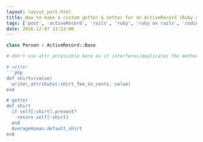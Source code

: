 ```yaml
---
layout: layout_post.html
title: How to make a custom getter & setter for an ActiveRecord (Ruby on Rails) model's attributes/properties
tags: ['post', 'activeRecord', 'rails', 'ruby', 'ruby on rails', 'coding']
date: 2016-12-07 13:12:00
---
```


```php
class Person < ActiveRecord::Base

# don't use attr_accessible here as it interferes/duplicates the methods below

# setter
```php
def shirt=(value)
  write\_attribute(:shirt_fee_in_cents, value)
end

# getter
def shirt
  if self[:shirt].present?
    return self[:shirt]
  end
  AverageHuman.default_shirt
end
```
